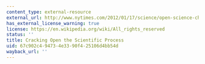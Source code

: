 ```yaml
---
content_type: external-resource
external_url: http://www.nytimes.com/2012/01/17/science/open-science-challenges-journal-tradition-with-web-collaboration.html
has_external_license_warning: true
license: https://en.wikipedia.org/wiki/All_rights_reserved
status: ''
title: Cracking Open the Scientific Process
uid: 67c902c4-9473-4e33-90f4-25106d4bb54d
wayback_url: ''
---
```


